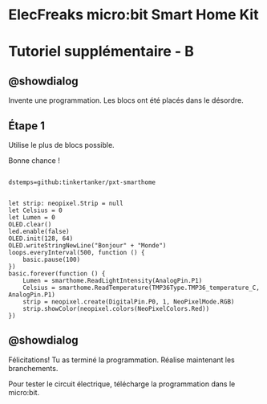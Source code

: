 # ElecFreaks micro:bit Smart Home Kit

# Tutoriel supplémentaire - B

## @showdialog

Invente une programmation. Les blocs ont été placés dans le désordre.

## Étape 1

Utilise le plus de blocs possible.

Bonne chance !

```package

dstemps=github:tinkertanker/pxt-smarthome

```

```blocks

let strip: neopixel.Strip = null
let Celsius = 0
let Lumen = 0
OLED.clear()
led.enable(false)
OLED.init(128, 64)
OLED.writeStringNewLine("Bonjour" + "Monde")
loops.everyInterval(500, function () {
    basic.pause(100)
})
basic.forever(function () {
    Lumen = smarthome.ReadLightIntensity(AnalogPin.P1)
    Celsius = smarthome.ReadTemperature(TMP36Type.TMP36_temperature_C, AnalogPin.P1)
    strip = neopixel.create(DigitalPin.P0, 1, NeoPixelMode.RGB)
    strip.showColor(neopixel.colors(NeoPixelColors.Red))
})

```

## @showdialog 

Félicitations! Tu as terminé la programmation. Réalise maintenant les branchements.

Pour tester le circuit électrique, télécharge la programmation dans le micro:bit.